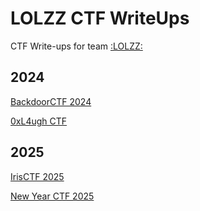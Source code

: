 # LOLZZ CTF WriteUps

CTF Write-ups for team [:LOLZZ:](https://ctftime.org/team/367339)

## 2024

[BackdoorCTF 2024](2024/BackdoorCTF_2024/README.md)

[0xL4ugh CTF](2024/0xL4ugh_CTF/README.md)

## 2025

[IrisCTF 2025](2025/IrisCTF_2025/README.md)

[New Year CTF 2025](2025/NewYearCTF_2025/README.md)